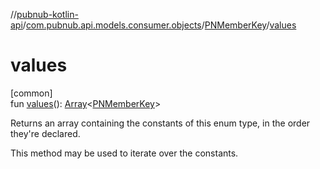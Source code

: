 //[pubnub-kotlin-api](../../../index.md)/[com.pubnub.api.models.consumer.objects](../index.md)/[PNMemberKey](index.md)/[values](values.md)

# values

[common]\
fun [values](values.md)(): [Array](https://kotlinlang.org/api/latest/jvm/stdlib/kotlin-stdlib/kotlin/-array/index.html)&lt;[PNMemberKey](index.md)&gt;

Returns an array containing the constants of this enum type, in the order they're declared.

This method may be used to iterate over the constants.
